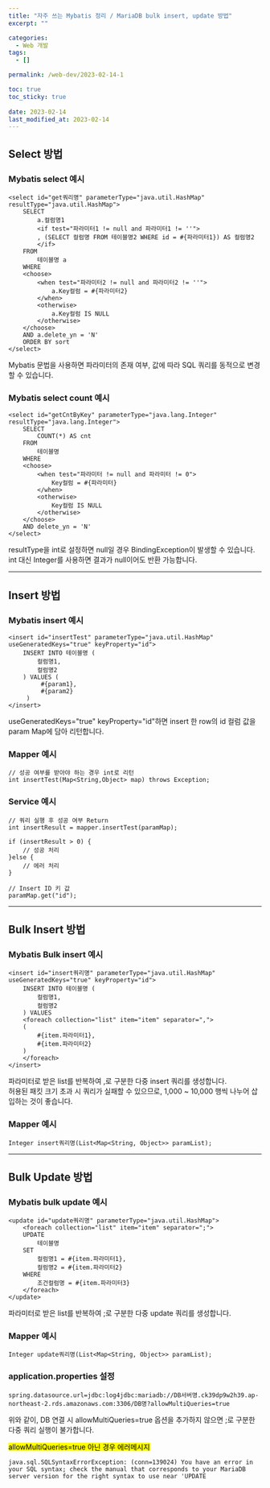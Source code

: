 ```yaml
---
title: "자주 쓰는 Mybatis 정리 / MariaDB bulk insert, update 방법"
excerpt: ""

categories:
  - Web 개발
tags:
  - []

permalink: /web-dev/2023-02-14-1

toc: true
toc_sticky: true
 
date: 2023-02-14
last_modified_at: 2023-02-14
---
```


## Select 방법

### Mybatis select 예시
```
<select id="get쿼리명" parameterType="java.util.HashMap" resultType="java.util.HashMap">
	SELECT
		a.컬럼명1
		<if test="파라미터1 != null and 파라미터1 != ''">
		, (SELECT 컬럼명 FROM 테이블명2 WHERE id = #{파라미터1}) AS 컬럼명2
		</if>
	FROM
		테이블명 a
	WHERE
	<choose>
		<when test="파라미터2 != null and 파라미터2 != ''">
			a.Key컬럼 = #{파라미터2}
		</when>
		<otherwise>
			a.Key컬럼 IS NULL
		</otherwise>
	</choose>
	AND a.delete_yn = 'N'
	ORDER BY sort
</select>
```
Mybatis 문법을 사용하면 파라미터의 존재 여부, 값에 따라 SQL 쿼리를 동적으로 변경할 수 있습니다.

### Mybatis select count 예시
```
<select id="getCntByKey" parameterType="java.lang.Integer" resultType="java.lang.Integer">
	SELECT
		COUNT(*) AS cnt
	FROM
		테이블명
	WHERE
	<choose>
		<when test="파라미터 != null and 파라미터 != 0">
			Key컬럼 = #{파라미터}
		</when>
		<otherwise>
			Key컬럼 IS NULL
		</otherwise>
	</choose>
	AND delete_yn = 'N'
</select>
```
resultType을 int로 설정하면 null일 경우 BindingException이 발생할 수 있습니다.  
int 대신 Integer를 사용하면 결과가 null이어도 반환 가능합니다.

---

## Insert 방법

### Mybatis insert 예시
```
<insert id="insertTest" parameterType="java.util.HashMap" useGeneratedKeys="true" keyProperty="id">
    INSERT INTO 테이블명 (
        컬럼명1,
        컬럼명2
    ) VALUES (
         #{param1},
         #{param2}
     )
</insert>
```
useGeneratedKeys="true" keyProperty="id"하면 insert 한 row의 id 컬럼 값을 param Map에 담아 리턴합니다.

### Mapper 예시
```
// 성공 여부를 받아야 하는 경우 int로 리턴
int insertTest(Map<String,Object> map) throws Exception;
```

### Service 예시
```
// 쿼리 실행 후 성공 여부 Return
int insertResult = mapper.insertTest(paramMap);

if (insertResult > 0) {
	// 성공 처리
}else {
	// 에러 처리
}

// Insert ID 키 값
paramMap.get("id");
```

---

## Bulk Insert 방법

### Mybatis Bulk insert 예시
```
<insert id="insert쿼리명" parameterType="java.util.HashMap" useGeneratedKeys="true" keyProperty="id">
	INSERT INTO 테이블명 (
		컬럼명1,
		컬럼명2
	) VALUES
	<foreach collection="list" item="item" separator=",">
	(
		#{item.파라미터1},
		#{item.파라미터2}
	)
	</foreach>
</insert>
```
파라미터로 받은 list를 반복하여 ,로 구분한 다중 insert 쿼리를 생성합니다.  
허용된 패킷 크기 초과 시 쿼리가 실패할 수 있으므로, 1,000 ~ 10,000 행씩 나누어 삽입하는 것이 좋습니다.

### Mapper 예시
```
Integer insert쿼리명(List<Map<String, Object>> paramList);
```

---

## Bulk Update 방법

### Mybatis bulk update 예시
```
<update id="update쿼리명" parameterType="java.util.HashMap">
    <foreach collection="list" item="item" separator=";">
    UPDATE
        테이블명
    SET
        컬럼명1 = #{item.파라미터1},
        컬럼명2 = #{item.파라미터2}
    WHERE
        조건컬럼명 = #{item.파라미터3}
    </foreach>
</update>
```
파라미터로 받은 list를 반복하여 ;로 구분한 다중 update 쿼리를 생성합니다.

### Mapper 예시
```
Integer update쿼리명(List<Map<String, Object>> paramList);
```

### application.properties 설정
```
spring.datasource.url=jdbc:log4jdbc:mariadb://DB서버명.ck39dp9w2h39.ap-northeast-2.rds.amazonaws.com:3306/DB명?allowMultiQueries=true
```
위와 같이, DB 연결 시 allowMultiQueries=true 옵션을 추가하지 않으면 ;로 구분한 다중 쿼리 실행이 불가합니다.

<mark>allowMultiQueries=true 아닌 경우 에러메시지</mark>
```
java.sql.SQLSyntaxErrorException: (conn=139024) You have an error in your SQL syntax; check the manual that corresponds to your MariaDB server version for the right syntax to use near 'UPDATE
```
